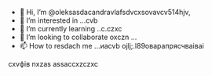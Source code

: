 - 👋 Hi, I’m @oleksasdacandravlafsdvcxsovavcv514hjv,
- 👀 I’m interested in ...cvb
- 🌱 I’m currently learning ..c.czxc
- 💞️ I’m looking to collaborate oxczn ...
- 📫 How to resdach me ...иаcvb
ojlj;.l89оварапрясчваіваі
<!---счм
oleksandravlasova514/oleksandravlsacasovasda514 is a ✨ special ✨ repository because its `README.md` (this file) appears on your GitHub profile.x
You can click the Preview czxzxclink to take a look at your changes.
--->
cxvфів
nxzas
assaccxzczxc
